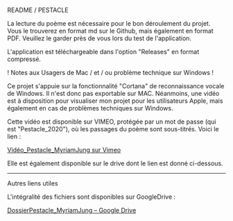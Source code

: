 README / PESTACLE

La lecture du poème est nécessaire pour le bon déroulement du projet. Vous le trouverez en format md sur le Github, mais également en format PDF. Veuillez le garder près de vous lors du test de l'application.

L'application est téléchargeable dans l'option "Releases" en format compressé.

! Notes aux Usagers de Mac / et / ou problème technique sur Windows !

Ce projet s'appuie sur la fonctionnalité "Cortana" de reconnaissance vocale de Windows. Il n'est donc pas exportable sur MAC. Néanmoins, une vidéo est à disposition pour visualiser mon projet pour les utilisateurs Apple, mais également en cas de problèmes techniques sur Windows.

Cette vidéo est disponible sur VIMEO, protégée par un mot de passe (qui est "Pestacle_2020"), où les passages du poème sont sous-titrés. Voici le lien :

[Vid&eacute;o_Pestacle_MyriamJung sur Vimeo](https://vimeo.com/430063281)

Elle est également disponible sur le drive dont le lien est donné ci-dessous.

_____ ___

Autres liens utiles 

L'intégralité des fichiers sont disponibles sur GoogleDrive  :

[DossierPestacle_MyriamJung – Google Drive](https://drive.google.com/drive/folders/14_L5jZUogpjALucwb_SpjHTlNpm4vxXH?usp=sharing)

